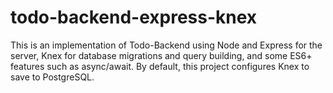 # todo-backend-express-knex
This is an implementation of Todo-Backend using Node and Express for the server, Knex for database migrations and query building, and some ES6+ features such as async/await. By default, this project configures Knex to save to PostgreSQL.

